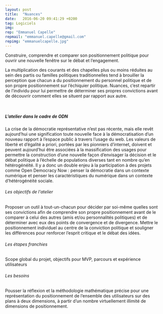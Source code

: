```yaml
---
layout: post
title:  "Nuances"
date:   2016-06-20 09:41:29 +0200
tag: Logiciels
img: 
rep: "Emmanuel Capelle"
repmail: "emmanuel.capelle@gmail.com"
repimg: "emmanuelcapelle.jpg"
---
```


Construire, comprendre et comparer son positionnement politique pour ouvrir une nouvelle fenêtre sur le débat et l’engagement.

La multiplication des courants et des chapelles plus ou moins réduites au sein des partis ou familles politiques traditionnelles tend à brouiller la perception que chacun a du positionnement du personnel politique et de son propre positionnement sur l’échiquier politique. Nuances, c’est repartir de l’individu pour lui permettre de déterminer ses propres convictions avant de découvrir comment elles se situent par rapport aux autre.

<br>

##### L'atelier dans le cadre de ODN

La crise de la démocratie représentative n’est pas récente, mais elle revêt aujourd’hui une signification toute nouvelle face à la démocratisation d’un nouveau rapport à l’espace public à travers l’usage du web. Les valeurs de liberté et d’égalité a priori, portées par les pionniers d’internet, doivent et peuvent aujourd’hui être associées à la massification des usages pour permettre la construction d’une nouvelle façon d’envisager la décision et le débat politique à l’échelle de populations diverses tant en nombre qu’en hétérogénéité. Il y a donc un double enjeu à la participation à des projets comme Open Democracy Now : penser la démocratie dans un contexte numérique et penser les caractéristiques du numérique dans un contexte d’hétérogénéité sociale.

###### Les objectifs de l'atelier

Proposer un outil à tout-un-chacun pour décider par soi-même quelles sont ses convictions afin de comprendre son propre positionnement avant de le comparer à celui des autres (amis et/ou personnalités politiques) et de déterminer avec eux des points de convergence et de divergence. Mettre le positionnement individuel au centre de la conviction politique et souligner les différences pour renforcer l’esprit critique et le débat des idées.

###### Les étapes franchies

Scope global du projet, objectifs pour MVP, parcours et expérience utilisateurs

###### Les besoins

Pousser la réflexion et la méthodologie mathématique précise pour une représentation du positionnement de l’ensemble des utilisateurs sur des plans à deux dimensions, à partir d’un nombre virtuellement illimité de dimensions de positionnement.
